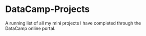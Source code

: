 # DataCamp-Projects

A running list of all my mini projects I have completed through the DataCamp online portal. 
